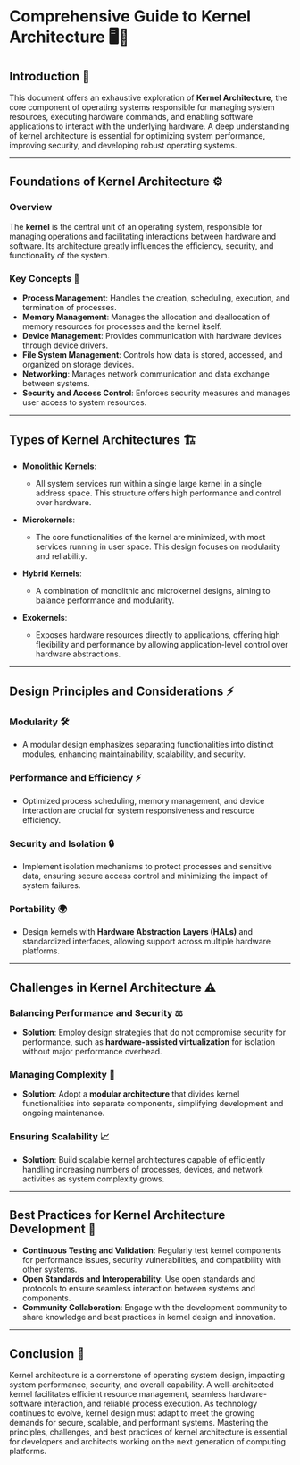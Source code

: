# **Comprehensive Guide to Kernel Architecture** 🖥️🔧

## **Introduction** 🚀

This document offers an exhaustive exploration of **Kernel Architecture**, the core component of operating systems responsible for managing system resources, executing hardware commands, and enabling software applications to interact with the underlying hardware. A deep understanding of kernel architecture is essential for optimizing system performance, improving security, and developing robust operating systems.

---

## **Foundations of Kernel Architecture** ⚙️

### **Overview**

The **kernel** is the central unit of an operating system, responsible for managing operations and facilitating interactions between hardware and software. Its architecture greatly influences the efficiency, security, and functionality of the system.

### **Key Concepts** 🔑

- **Process Management**: Handles the creation, scheduling, execution, and termination of processes.
- **Memory Management**: Manages the allocation and deallocation of memory resources for processes and the kernel itself.
- **Device Management**: Provides communication with hardware devices through device drivers.
- **File System Management**: Controls how data is stored, accessed, and organized on storage devices.
- **Networking**: Manages network communication and data exchange between systems.
- **Security and Access Control**: Enforces security measures and manages user access to system resources.

---

## **Types of Kernel Architectures** 🏗️

- **Monolithic Kernels**:
  - All system services run within a single large kernel in a single address space. This structure offers high performance and control over hardware.
  
- **Microkernels**:
  - The core functionalities of the kernel are minimized, with most services running in user space. This design focuses on modularity and reliability.
  
- **Hybrid Kernels**:
  - A combination of monolithic and microkernel designs, aiming to balance performance and modularity.
  
- **Exokernels**:
  - Exposes hardware resources directly to applications, offering high flexibility and performance by allowing application-level control over hardware abstractions.

---

## **Design Principles and Considerations** ⚡

### **Modularity** 🛠️

- A modular design emphasizes separating functionalities into distinct modules, enhancing maintainability, scalability, and security.

### **Performance and Efficiency** ⚡

- Optimized process scheduling, memory management, and device interaction are crucial for system responsiveness and resource efficiency.

### **Security and Isolation** 🔒

- Implement isolation mechanisms to protect processes and sensitive data, ensuring secure access control and minimizing the impact of system failures.

### **Portability** 🌍

- Design kernels with **Hardware Abstraction Layers (HALs)** and standardized interfaces, allowing support across multiple hardware platforms.

---

## **Challenges in Kernel Architecture** ⚠️

### **Balancing Performance and Security** ⚖️

- **Solution**: Employ design strategies that do not compromise security for performance, such as **hardware-assisted virtualization** for isolation without major performance overhead.

### **Managing Complexity** 🧩

- **Solution**: Adopt a **modular architecture** that divides kernel functionalities into separate components, simplifying development and ongoing maintenance.

### **Ensuring Scalability** 📈

- **Solution**: Build scalable kernel architectures capable of efficiently handling increasing numbers of processes, devices, and network activities as system complexity grows.

---

## **Best Practices for Kernel Architecture Development** 📏

- **Continuous Testing and Validation**: Regularly test kernel components for performance issues, security vulnerabilities, and compatibility with other systems.
- **Open Standards and Interoperability**: Use open standards and protocols to ensure seamless interaction between systems and components.
- **Community Collaboration**: Engage with the development community to share knowledge and best practices in kernel design and innovation.

---

## **Conclusion** 🏁

Kernel architecture is a cornerstone of operating system design, impacting system performance, security, and overall capability. A well-architected kernel facilitates efficient resource management, seamless hardware-software interaction, and reliable process execution. As technology continues to evolve, kernel design must adapt to meet the growing demands for secure, scalable, and performant systems. Mastering the principles, challenges, and best practices of kernel architecture is essential for developers and architects working on the next generation of computing platforms.